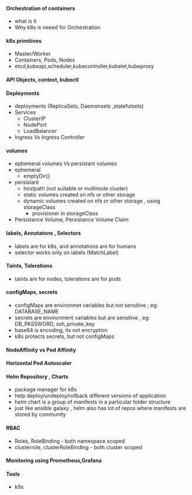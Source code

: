 #### Orchestration of containers 
* what is it 
* Why k8s is neeed for Orchestration
#### k8s primitives
* Master/Worker
* Containers, Pods, Nodes
* etcd,kubeapi,scheduler,kubecontroller,kubelet,kubeproxy
#### API Objects, context, kubectl 
#### Deployments
* deployments (ReplicaSets, Daemonsets ,statefulsets)
* Services
    + ClusterIP
    + NodePort
    + LoadBalancer
* Ingress Vs Ingress Controller
#### volumes
- ephemeral volumes Vs persistant volumes
- ephemeral
    - emptyDir{} 
- persistant
    - hostpath (not suitable or multinode cluster)
    - static volumes created on nfs or other storage 
    - dynamic volumes created on nfs or other storage , using storageClass 
        - provisioner in storageClass
- Persistance Volume, Persistance Volume Claim
#### labels, Annotatons , Selectors
- labels are for k8s, and annotations are for humans 
- selector works only on labels (MatchLabel)
#### Taints, Tolerations
- taints are for nodes, tolerations are for pods 
#### configMaps, secrets
- configMaps are environmet variables but not sensitive ; eg: DATABASE_NAME 
- secrets are environment variables but are sensitive , eg: DB_PASSWORD, ssh_private_key
- base64 is encoding, its not encryption 
- k8s protects secrets, but not configMaps
#### NodeAffinity vs Pod Affinity
#### Horizontal Pod Autoscaler
#### Helm Repository , Charts 
- package manager for k8s 
- help deploy/undeploy/rollback different versions of application 
- helm chart is a group of manifests in a particular folder structure
- just like ansible galaxy , helm also has lot of repos where manifests are stored by community 
#### RBAC
- Roles, RoleBinding - both namespace scoped 
- clusterrole, clusterRoleBinding - both cluster scoped 
#### Monitoring using Prometheus,Grafana 
#### Tools 
- k9s